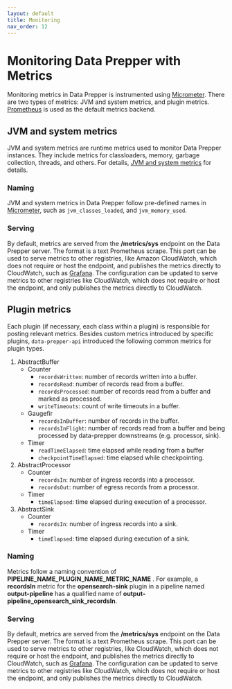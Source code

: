 ```yaml
---
layout: default
title: Monitoring
nav_order: 12
---
```


# Monitoring Data Prepper with Metrics

Monitoring metrics in Data Prepper is instrumented using [Micrometer](https://micrometer.io/). There are two types of metrics: JVM and system metrics, and plugin metrics. [Prometheus](https://prometheus.io/) is used as the default metrics backend.

## JVM and system metrics

JVM and system metrics are runtime metrics used to monitor Data Prepper instances. They include metrics for classloaders, memory, garbage collection, threads, and others. For details, [JVM and system metrics](https://micrometer.io/docs/ref/jvm) for details. 

### Naming

JVM and system metrics in Data Prepper follow pre-defined names in [Micrometer](https://micrometer.io/docs/concepts#_naming_meters), such as `jvm_classes_loaded`, and `jvm_memory_used`. 

### Serving

By default, metrics are served from the **/metrics/sys** endpoint on the Data Prepper server. The format is a text Prometheus scrape. This port can be used to serve metrics to other registries, like Amazon CloudWatch, which does not require or host the endpoint, and publishes the metrics directly to CloudWatch, such as [Grafana](https://prometheus.io/docs/visualization/grafana/). The configuration can be updated to serve metrics to other registries like CloudWatch, which does not require or host the endpoint, and only publishes the metrics directly to CloudWatch.

## Plugin metrics

Each plugin (if necessary, each class within a plugin) is responsible for posting relevant metrics. Besides custom metrics introduced by specific plugins, `data-prepper-api` introduced the following common metrics for plugin types. 

<!--- Include link to data-prepper-api? https://github.com/opensearch-project/data-prepper/tree/main/data-prepper-api.--->

1. AbstractBuffer
    - Counter
        - `recordsWritten`: number of records written into a buffer.
        - `recordsRead`: number of records read from a buffer.
        - `recordsProcessed`: number of records read from a buffer and marked as processed.
        - `writeTimeouts`: count of write timeouts in a buffer.
    - Gaugefir 
        - `recordsInBuffer`: number of records in the buffer.
        - `recordsInFlight`: number of records read from a buffer and being processed by data-prepper downstreams (e.g. processor, sink).
    - Timer
        - `readTimeElapsed`: time elapsed while reading from a buffer
        - `checkpointTimeElapsed`: time elapsed while checkpointing.
2. AbstractProcessor
    - Counter
        - `recordsIn`: number of ingress records into a processor.
        - `recordsOut`: number of egress records from a processor.
    - Timer
        - `timeElapsed`: time elapsed during execution of a processor.
3. AbstractSink
    - Counter
        - `recordsIn`: number of ingress records into a sink.
    - Timer
        - `timeElapsed`: time elapsed during execution of a sink. 

### Naming

Metrics follow a naming convention of **PIPELINE_NAME_PLUGIN_NAME_METRIC_NAME** . For example, a **recordsIn** metric for the **opensearch-sink** plugin in a pipeline named **output-pipeline** has a qualified name of **output-pipeline_opensearch_sink_recordsIn**.

### Serving

By default, metrics are served from the **/metrics/sys** endpoint on the Data Prepper server. The format is a text Prometheus scrape. This port can be used to serve metrics to other registries, like CloudWatch, which does not require or host the endpoint, and publishes the metrics directly to CloudWatch, such as [Grafana](https://prometheus.io/docs/visualization/grafana/). The configuration can be updated to serve metrics to other registries like CloudWatch, which does not require or host the endpoint, and only publishes the metrics directly to CloudWatch.